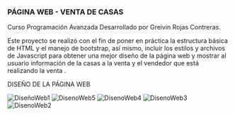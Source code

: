 ### PÁGINA WEB - VENTA DE CASAS
Curso Programación Avanzada
Desarrollado por Greivin Rojas Contreras.

Este proyecto se realizó con el fin de poner en práctica la estructura básica de HTML y el manejo de bootstrap, así mismo, incluir los estilos y archivos de Javascript para obtener una mejor diseño de la página  web y mostrar al usuario información de la casas a la venta y el vendedor que está realizando la venta .

DISEÑO DE LA PÁGINA WEB

![DiseñoWeb1](https://github.com/RGreivin/PagWeb_VentaCasas/assets/124846371/a629e7d2-62bf-46d4-b864-18bb44cbd4ea)
![DisenoWeb5](https://github.com/RGreivin/PagWeb_VentaCasas/assets/124846371/ed6a30bb-0212-44de-a19a-2980f55f4118)
![DisenoWeb4](https://github.com/RGreivin/PagWeb_VentaCasas/assets/124846371/df1dd01c-0f4f-40c9-8742-f533e83ebba8)
![DisenoWeb3](https://github.com/RGreivin/PagWeb_VentaCasas/assets/124846371/f3e9e6c5-f495-4f9e-8883-7984cb72f044)
![DisenoWeb2](https://github.com/RGreivin/PagWeb_VentaCasas/assets/124846371/194b1adf-7cf3-4a18-bf25-608e7cf633de)

